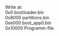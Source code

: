 Write at:   
0x0 bootloader.bin   
0x8000 partitions.bin   
0xe000 boot_app0.bin   
0x10000 Programm-file   

